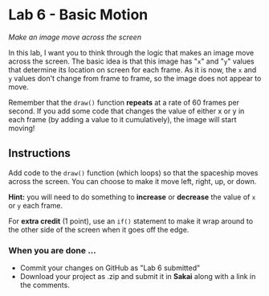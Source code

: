 # Lab 6 - Basic Motion

*Make an image move across the screen*

In this lab, I want you to think through the logic that makes an image move across the screen. The basic idea is that this image has "```x```" and "```y```" values that determine its location on screen for each frame. As it is now, the ```x``` and ```y``` values don't change from frame to frame, so the image does not appear to move. 

Remember that the ```draw()``` function **repeats** at a rate of 60 frames per second. If you add some code that changes the value of either x or y in each frame (by adding a value to it cumulatively), the image will start moving!

## Instructions

Add code to the ```draw()``` function (which loops) so that the spaceship moves across the screen. You can choose to make it move left, right, up, or down.

**Hint:** you will need to do something to **increase** or **decrease** the value of ```x``` or ```y``` each frame.

For **extra credit** (1 point), use an ```if()``` statement to make it wrap around to the other side of the screen when it goes off the edge.

### When you are done ...
* Commit your changes on GitHub as "Lab 6 submitted"
* Download your project as .zip and submit it in **Sakai** along with a link in the comments.